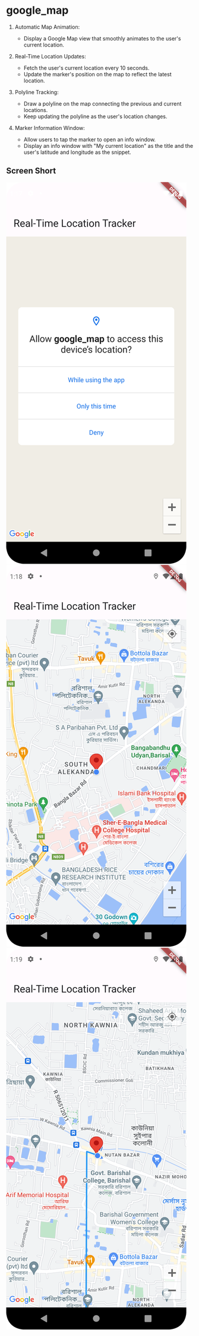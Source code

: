 # google_map

1. Automatic Map Animation:
    - Display a Google Map view that smoothly animates to the user's current location.


2. Real-Time Location Updates:
    - Fetch the user's current location every 10 seconds.
    - Update the marker's position on the map to reflect the latest location.

3. Polyline Tracking:
    - Draw a polyline on the map connecting the previous and current locations.
    - Keep updating the polyline as the user's location changes.


4. Marker Information Window:
    - Allow users to tap the marker to open an info window.
    - Display an info window with "My current location" as the title and the user's latitude and longitude as the snippet.

## Screen Short

![Screenshot_20231228_011717.png](screen_short%2FScreenshot_20231228_011717.png)
![Screenshot_20231228_011842.png](screen_short%2FScreenshot_20231228_011842.png)
![Screenshot_20231228_011905.png](screen_short%2FScreenshot_20231228_011905.png)

